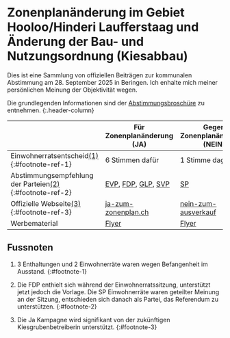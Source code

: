 # Zonenplanänderung im Gebiet Hooloo/Hinderi Laufferstaag und Änderung der Bau- und Nutzungsordnung (Kiesabbau)

Dies ist eine Sammlung von offiziellen Beiträgen zur kommunalen Abstimmung am 28. September 2025 in Beringen. Ich enhalte mich meiner persönlichen Meinung der Objektivität wegen.

Die grundlegenden Informationen sind der
[Abstimmungsbroschüre](https://www.beringen.ch/uploads/files/pdf/Behoerde-Politik/Abstimmungen-Wahlen/Kommunale%20Abstimmungen%20Broschuren/Abstimmungsbroschure%20Zonenplananderung%20Hooloo_Hinderi%20Laufferstaag%20Kiesabbau.pdf)
zu entnehmen.
{:.header-column}

| | Für Zonenplanänderung (JA) | Gegen Zonenplanänderung (NEIN) | 
|---|---|---|
| Einwohnerratsentscheid[(1)](#footnote-1){:#footnote-ref-1} | 6 Stimmen dafür | 1 Stimme dagegen |
|Abstimmungsempfehlung der Parteien[(2)](#footnote-2){:#footnote-ref-2}| [EVP](https://evp-sh.ch/), [FDP](https://www.fdp-sh.ch), [GLP](https://sh.grunliberale.ch/), [SVP](https://www.svp-sh.ch/) | [SP](https://spsh.ch/) |
|Offizielle Webseite[(3)](#footnote-3){:#footnote-ref-3}| [ja-zum-zonenplan.ch](https://ja-zum-zonenplan.ch/) | [nein-zum-ausverkauf](https://beringen.spsh.ch/blog/2025/09/05/nein-zum-ausverkauf/) |
|Werbematerial| [Flyer](https://ja-zum-zonenplan.ch/documents/Abstimmungsflyer-Zonenplanaenderung.pdf) | [Flyer](https://beringen.spsh.ch/wp-content/uploads/sites/7/2025/09/250827_Beringen_Nein_Kiesgrube_Flyer_A5.pdf#page=1.00&gsr=0) |

## Fussnoten

1. 3 Enthaltungen und 2 Einwohnerräte waren wegen Befangenheit im Ausstand.
{:#footnote-1}

1. Die FDP enthielt sich während der Einwohnerratssitzung, unterstützt jetzt jedoch die Vorlage. Die SP Einwohnerräte waren geteilter Meinung an der Sitzung, entschieden sich danach als Partei, das Referendum zu unterstützen.
{:#footnote-2}

1. Die Ja Kampagne wird signifikant von der zukünftigen Kiesgrubenbetreiberin unterstützt.
{:#footnote-3}